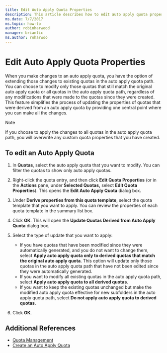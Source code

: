 ```yaml
---
title: Edit Auto Apply Quota Properties
description: This article describes how to edit auto apply quota properties
ms.date: 7/7/2017
ms.topic: how-to
author: robinharwood
manager: brianlic
ms.author: roharwoo
---
```

# Edit Auto Apply Quota Properties

When you make changes to an auto apply quota, you have the option of extending those changes to existing quotas in the auto apply quota path. You can choose to modify only those quotas that still match the original auto apply quota or all quotas in the auto apply quota path, regardless of any modifications that were made to the quotas since they were created. This feature simplifies the process of updating the properties of quotas that were derived from an auto apply quota by providing one central point where you can make all the changes.

> [!Note]
> If you choose to apply the changes to all quotas in the auto apply quota path, you will overwrite any custom quota properties that you have created.

## To edit an Auto Apply Quota

1.  In **Quotas**, select the auto apply quota that you want to modify. You can filter the quotas to show only auto apply quotas.

2.  Right-click the quota entry, and then click **Edit Quota Properties** (or in the **Actions** pane, under **Selected Quotas,** select **Edit Quota Properties**). This opens the **Edit Auto Apply Quota** dialog box.

3.  Under **Derive properties from this quota template**, select the quota template that you want to apply. You can review the properties of each quota template in the summary list box.

4.  Click **OK**. This will open the **Update Quotas Derived from Auto Apply Quota** dialog box.

5.  Select the type of update that you want to apply:

    -   If you have quotas that have been modified since they were automatically generated, and you do not want to change them, select **Apply auto apply quota only to derived quotas that match the original auto apply quota**. This option will update only those quotas in the auto apply quota path that have not been edited since they were automatically generated.
    -   If you want to modify all existing quotas in the auto apply quota path, select **Apply auto apply quota to all derived quotas**.
    -   If you want to keep the existing quotas unchanged but make the modified auto apply quota effective for new subfolders in the auto apply quota path, select **Do not apply auto apply quota to derived quotas**.

6.  Click **OK**.

## Additional References

-   [Quota Management](quota-management.md)
-   [Create an Auto Apply Quota](create-auto-apply-quota.md)


